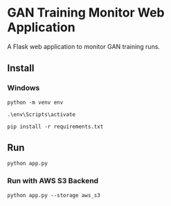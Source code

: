 # GAN Training Monitor Web Application

A Flask web application to monitor GAN training runs.

## Install

### Windows

```
python -m venv env

.\env\Scripts\activate

pip install -r requirements.txt
```

## Run

```
python app.py
```

### Run with AWS S3 Backend

```
python app.py --storage aws_s3
```
